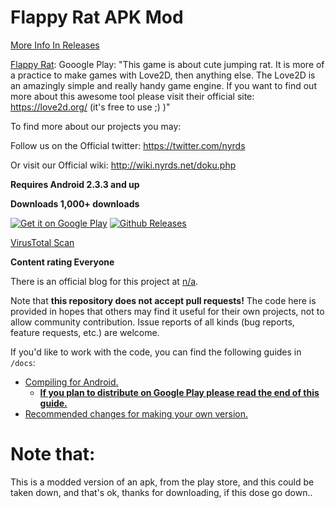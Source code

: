 # Flappy Rat APK Mod

[More Info In Releases](https://github.com/MarshMeadow/flappy-rat-mod/releases)

[Flappy Rat]([https://shatteredpixel.com/shatteredpd/](https://play.google.com/store/apps/details?id=com.nyrds.jumpyrat)): Gooogle Play: "This game is about cute jumping rat. It is more of a practice to make games with Love2D, then anything else. The Love2D is an amazingly simple and really handy game engine. If you want to find out more about this awesome tool please visit their official site: https://love2d.org/ (it's free to use ;) )"

To find more about our projects you may:

Follow us on the Official twitter:
https://twitter.com/nyrds

Or visit our Official wiki:
http://wiki.nyrds.net/doku.php

**Requires Android
2.3.3 and up**

**Downloads
1,000+ downloads**

[![Get it on Google Play](https://camo.githubusercontent.com/ef03c4f5baa39b9194a4f715aa85e0b917d77dcff51e27206ca3681b1d43894c/68747470733a2f2f736861747465726564706978656c2e636f6d2f6173736574732f696d616765732f6261646765732f67706c61792e706e67)](https://play.google.com/store/apps/details?id=com.nyrds.jumpyrat)
[![Github Releases](https://shatteredpixel.com/assets/images/badges/github.png)](https://github.com/MarshMeadow/flappy-rat-mod/releases)

[VirusTotal Scan](https://www.virustotal.com/gui/file/b51d90b1e67579eaf45a5452d2886e78c3e7e6e24c37613069e0d6c78ae07416?nocache=1)

**Content rating
Everyone**

There is an official blog for this project at [n/a]().

Note that **this repository does not accept pull requests!** The code here is provided in hopes that others may find it useful for their own projects, not to allow community contribution. Issue reports of all kinds (bug reports, feature requests, etc.) are welcome.

If you'd like to work with the code, you can find the following guides in `/docs`:
- [Compiling for Android.]()
    - **[If you plan to distribute on Google Play please read the end of this guide.]()**
- [Recommended changes for making your own version.]()

# **Note that:**
This is a modded version of an apk, from the play store, and this could be taken down, and that's ok, thanks for downloading, if this dose go down..
